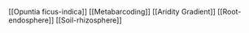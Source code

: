 [[Opuntia ficus-indica]]
[[Metabarcoding]]
[[Aridity Gradient]]
[[Root-endosphere]]
[[Soil-rhizosphere]]
